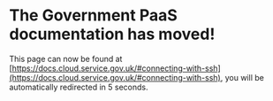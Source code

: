 # The Government PaaS documentation has moved!
This page can now be found at [https://docs.cloud.service.gov.uk/#connecting-with-ssh](https://docs.cloud.service.gov.uk/#connecting-with-ssh), you will be automatically redirected in 5 seconds.